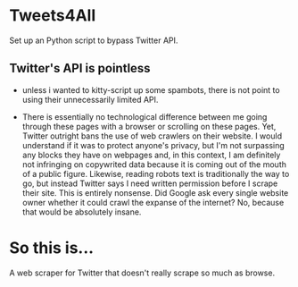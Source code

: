# Tweets4All

Set up an Python script to bypass Twitter API. 

## Twitter's API is pointless
* unless i wanted to kitty-script up some spambots, there is not point to using their unnecessarily
  limited API. 

* There is essentially no technological difference between me going through these pages with a browser
  or scrolling on these pages. Yet, Twitter outright bans the use of web crawlers on their website. I
  would understand if it was to protect anyone's privacy, but I'm not surpassing any blocks they have 
  on webpages and, in this context, I am definitely not infringing on copywrited data because it is 
  coming out of the mouth of a public figure. Likewise, reading robots text is traditionally the way to
  go, but instead Twitter says I need written permission before I scrape their site. This is entirely 
  nonsense. Did Google ask every single website owner whether it could crawl the expanse of the internet?
  No, because that would be absolutely insane.

# So this is...
A web scraper for Twitter that doesn't really scrape so much as browse. 
